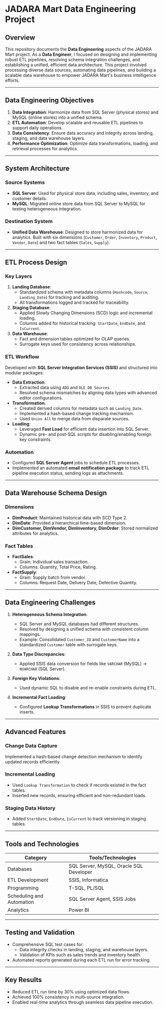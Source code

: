 # JADARA Mart Data Engineering Project

## Overview

This repository documents the **Data Engineering** aspects of the JADARA Mart project. As a **Data Engineer**, I focused on designing and implementing robust ETL pipelines, resolving schema integration challenges, and establishing a unified, efficient data architecture. This project involved processing diverse data sources, automating data pipelines, and building a scalable data warehouse to empower JADARA Mart's business intelligence efforts.

---

## Data Engineering Objectives

1. **Data Integration**: Harmonize data from SQL Server (physical stores) and MySQL (online stores) into a unified schema.
2. **ETL Automation**: Develop scalable and reusable ETL pipelines to support daily operations.
3. **Data Consistency**: Ensure data accuracy and integrity across landing, staging, and data warehouse layers.
4. **Performance Optimization**: Optimize data transformations, loading, and retrieval processes for analytics.

---

## System Architecture

### Source Systems
- **SQL Server**: Used for physical store data, including sales, inventory, and customer details.
- **MySQL**: Migrated online store data from SQL Server to MySQL for testing heterogeneous integration.

### Destination System
- **Unified Data Warehouse**: Designed to store harmonized data for analytics. Built with six dimensions (`Customer`, `Order`, `Inventory`, `Product`, `Vendor`, `Date`) and two fact tables (`Sales`, `Supply`).

---

## ETL Process Design

### Key Layers
1. **Landing Database**:
   - Standardized schema with metadata columns (`Hashcode`, `Source`, `Landing_Date`) for tracking and auditing.
   - All transformations logged and tracked for traceability.
2. **Staging Database**:
   - Applied Slowly Changing Dimensions (SCD) logic and incremental loading.
   - Columns added for historical tracking: `StartDate`, `EndDate`, and `IsCurrent`.
3. **Data Warehouse**:
   - Fact and dimension tables optimized for OLAP queries.
   - Surrogate keys used for consistency across relationships.

### ETL Workflow
Developed with **SQL Server Integration Services (SSIS)** and structured into modular packages:
- **Data Extraction**:
  - Extracted data using `ADO` and `OLE DB Sources`.
  - Resolved schema mismatches by aligning data types with advanced editor configurations.
- **Transformation**:
  - Created derived columns for metadata such as `Landing_Date`.
  - Implemented a hash-based change tracking mechanism.
  - Used `Union All` to merge data from disparate sources.
- **Loading**:
  - Leveraged **Fast Load** for efficient data insertion into SQL Server.
  - Dynamic pre- and post-SQL scripts for disabling/enabling foreign key constraints.

### Automation
- Configured **SQL Server Agent** jobs to schedule ETL processes.
- Implemented an automated **email notification package** to track ETL pipeline execution status, sending logs as attachments.

---

## Data Warehouse Schema Design

### Dimensions
- **DimProduct**: Maintained historical data with SCD Type 2.
- **DimDate**: Provided a hierarchical time-based dimension.
- **DimCustomer, DimVendor, DimInventory, DimOrder**: Stored normalized attributes for analytics.

### Fact Tables
- **FactSales**:
  - Grain: Individual sales transaction.
  - Columns: Quantity, Total Price, Rating.
- **FactSupply**:
  - Grain: Supply batch from vendor.
  - Columns: Request Date, Delivery Date, Defective Quantity.

---

## Data Engineering Challenges

1. **Heterogeneous Schema Integration**:
   - SQL Server and MySQL databases had different structures.
   - Resolved by designing a unified schema with consistent column mappings.
   - Example: Consolidated `Customer_ID` and `CustomerName` into a standardized `Customer` table with surrogate keys.

2. **Data Type Discrepancies**:
   - Applied SSIS data conversion for fields like `VARCHAR` (MySQL) → `NVARCHAR` (SQL Server).

3. **Foreign Key Violations**:
   - Used dynamic SQL to disable and re-enable constraints during ETL.

4. **Incremental Fact Loading**:
   - Configured **Lookup Transformations** in SSIS to prevent duplicate inserts.

---

## Advanced Features

### Change Data Capture
Implemented a hash-based change detection mechanism to identify updated records efficiently.

### Incremental Loading
- Used `Lookup Transformation` to check if records existed in the fact tables.
- Inserted new records, ensuring efficient and non-redundant loads.

### Staging Data History
- Added `StartDate`, `EndDate`, `IsCurrent` to track versioning in staging tables.

---

## Tools and Technologies

| **Category**           | **Tools/Technologies**      |
|-------------------------|-----------------------------|
| Databases              | SQL Server, MySQL, Oracle SQL Developer |
| ETL Development        | SSIS, Informatica           |
| Programming            | T-SQL, PL/SQL              |
| Scheduling and Automation | SQL Server Agent, SSIS Jobs |
| Analytics              | Power BI                   |

---

## Testing and Validation

- Comprehensive SQL test cases for:
  - Data integrity checks in landing, staging, and warehouse layers.
  - Validation of KPIs such as sales trends and inventory health.
- Automated reports generated during each ETL run for error tracking.

---

## Key Results

- Reduced ETL run time by 30% using optimized data flows.
- Achieved 100% consistency in multi-source integration.
- Enabled real-time analytics through seamless data pipeline execution.
